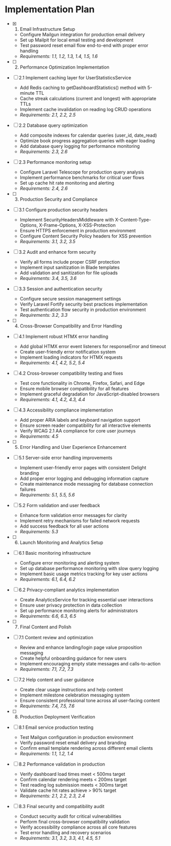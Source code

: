 # Implementation Plan

- [x] 1. Email Infrastructure Setup










  - Configure Mailgun integration for production email delivery
  - Set up Mailpit for local email testing and development
  - Test password reset email flow end-to-end with proper error handling
  - _Requirements: 1.1, 1.2, 1.3, 1.4, 1.5, 1.6_

- [ ] 2. Performance Optimization Implementation
- [ ] 2.1 Implement caching layer for UserStatisticsService
  - Add Redis caching to getDashboardStatistics() method with 5-minute TTL
  - Cache streak calculations (current and longest) with appropriate TTLs
  - Implement cache invalidation on reading log CRUD operations
  - _Requirements: 2.1, 2.2, 2.5_

- [ ] 2.2 Database query optimization
  - Add composite indexes for calendar queries (user_id, date_read)
  - Optimize book progress aggregation queries with eager loading
  - Add database query logging for performance monitoring
  - _Requirements: 2.3, 2.6_

- [ ] 2.3 Performance monitoring setup
  - Configure Laravel Telescope for production query analysis
  - Implement performance benchmarks for critical user flows
  - Set up cache hit rate monitoring and alerting
  - _Requirements: 2.4, 2.6_

- [ ] 3. Production Security and Compliance
- [ ] 3.1 Configure production security headers
  - Implement SecurityHeadersMiddleware with X-Content-Type-Options, X-Frame-Options, X-XSS-Protection
  - Ensure HTTPS enforcement in production environment
  - Configure Content Security Policy headers for XSS prevention
  - _Requirements: 3.1, 3.2, 3.5_

- [ ] 3.2 Audit and enhance form security
  - Verify all forms include proper CSRF protection
  - Implement input sanitization in Blade templates
  - Add validation and sanitization for file uploads
  - _Requirements: 3.4, 3.5, 3.6_

- [ ] 3.3 Session and authentication security
  - Configure secure session management settings
  - Verify Laravel Fortify security best practices implementation
  - Test authentication flow security in production environment
  - _Requirements: 3.2, 3.3_

- [ ] 4. Cross-Browser Compatibility and Error Handling
- [ ] 4.1 Implement robust HTMX error handling
  - Add global HTMX error event listeners for responseError and timeout
  - Create user-friendly error notification system
  - Implement loading indicators for HTMX requests
  - _Requirements: 4.1, 4.2, 5.2, 5.4_

- [ ] 4.2 Cross-browser compatibility testing and fixes
  - Test core functionality in Chrome, Firefox, Safari, and Edge
  - Ensure mobile browser compatibility for all features
  - Implement graceful degradation for JavaScript-disabled browsers
  - _Requirements: 4.1, 4.2, 4.3, 4.4_

- [ ] 4.3 Accessibility compliance implementation
  - Add proper ARIA labels and keyboard navigation support
  - Ensure screen reader compatibility for all interactive elements
  - Verify WCAG 2.1 AA compliance for core user journeys
  - _Requirements: 4.5_

- [ ] 5. Error Handling and User Experience Enhancement
- [ ] 5.1 Server-side error handling improvements
  - Implement user-friendly error pages with consistent Delight branding
  - Add proper error logging and debugging information capture
  - Create maintenance mode messaging for database connection failures
  - _Requirements: 5.1, 5.5, 5.6_

- [ ] 5.2 Form validation and user feedback
  - Enhance form validation error messages for clarity
  - Implement retry mechanisms for failed network requests
  - Add success feedback for all user actions
  - _Requirements: 5.3_

- [ ] 6. Launch Monitoring and Analytics Setup
- [ ] 6.1 Basic monitoring infrastructure
  - Configure error monitoring and alerting system
  - Set up database performance monitoring with slow query logging
  - Implement basic usage metrics tracking for key user actions
  - _Requirements: 6.1, 6.4, 6.2_

- [ ] 6.2 Privacy-compliant analytics implementation
  - Create AnalyticsService for tracking essential user interactions
  - Ensure user privacy protection in data collection
  - Set up performance monitoring alerts for administrators
  - _Requirements: 6.6, 6.3, 6.5_

- [ ] 7. Final Content and Polish
- [ ] 7.1 Content review and optimization
  - Review and enhance landing/login page value proposition messaging
  - Create helpful onboarding guidance for new users
  - Implement encouraging empty state messages and calls-to-action
  - _Requirements: 7.1, 7.2, 7.3_

- [ ] 7.2 Help content and user guidance
  - Create clear usage instructions and help content
  - Implement milestone celebration messaging system
  - Ensure consistent professional tone across all user-facing content
  - _Requirements: 7.4, 7.5, 7.6_

- [ ] 8. Production Deployment Verification
- [ ] 8.1 Email service production testing
  - Test Mailgun configuration in production environment
  - Verify password reset email delivery and branding
  - Confirm email template rendering across different email clients
  - _Requirements: 1.1, 1.2, 1.4_

- [ ] 8.2 Performance validation in production
  - Verify dashboard load times meet < 500ms target
  - Confirm calendar rendering meets < 200ms target
  - Test reading log submission meets < 300ms target
  - Validate cache hit rates achieve > 90% target
  - _Requirements: 2.1, 2.2, 2.3, 2.4_

- [ ] 8.3 Final security and compatibility audit
  - Conduct security audit for critical vulnerabilities
  - Perform final cross-browser compatibility validation
  - Verify accessibility compliance across all core features
  - Test error handling and recovery scenarios
  - _Requirements: 3.1, 3.2, 3.3, 4.1, 4.5, 5.1_